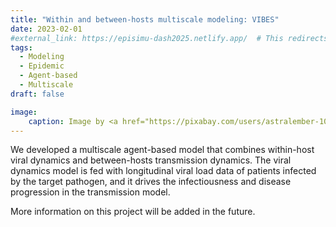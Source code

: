 ```yaml
---
title: "Within and between-hosts multiscale modeling: VIBES"
date: 2023-02-01
#external_link: https://episimu-dash2025.netlify.app/  # This redirects to an external page instead of building a webpage for this
tags:
  - Modeling
  - Epidemic
  - Agent-based
  - Multiscale
draft: false

image:
    caption: Image by <a href="https://pixabay.com/users/astralember-10035110/?utm_source=link-attribution&utm_medium=referral&utm_campaign=image&utm_content=8233649">AstralEmber</a> from <a href="https://pixabay.com//?utm_source=link-attribution&utm_medium=referral&utm_campaign=image&utm_content=8233649">Pixabay</a>
---
```


We developed a multiscale agent-based model that combines within-host viral dynamics and between-hosts transmission dynamics. The viral dynamics model is fed with longitudinal viral load data of patients infected by the target pathogen, and it drives the infectiousness and disease progression in the transmission model.

More information on this project will be added in the future.

